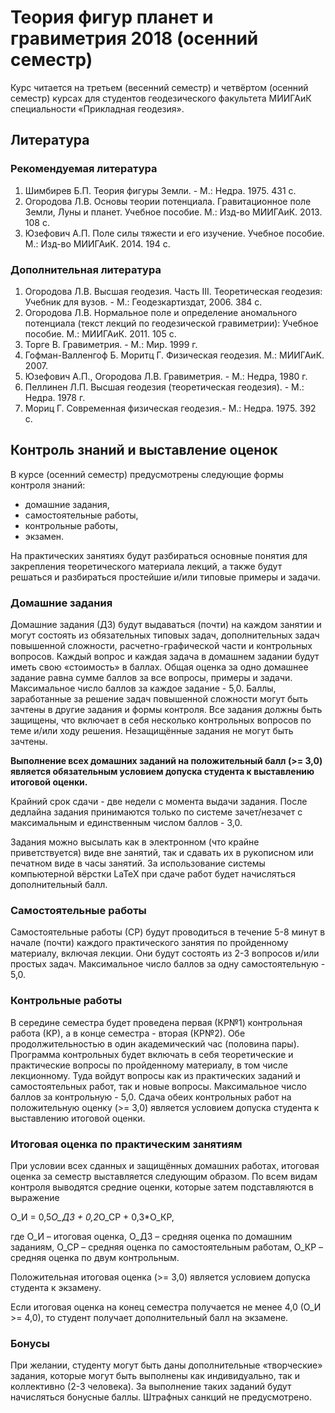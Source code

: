 # Теория фигур планет и гравиметрия 2018 (осенний семестр)

Курс читается на третьем (весенний семестр) и четвёртом (осенний семестр) курсах для студентов геодезического 
факультета МИИГАиК специальности «Прикладная геодезия».

## Литература
### Рекомендуемая литература
1. Шимбирев Б.П. Теория фигуры Земли. - М.: Недра. 1975. 431 с.
2. Огородова Л.В. Основы теории потенциала. Гравитационное поле Земли, Луны и планет. Учебное пособие. М.: Изд-во МИИГАиК. 2013. 108 с.
3. Юзефович А.П. Поле силы тяжести и его изучение. Учебное пособие. М.: Изд-во МИИГАиК. 2014. 194 с.

### Дополнительная литература
1. Огородова Л.В. Высшая геодезия. Часть III. Теоретическая геодезия: Учебник для вузов. - М.: Геодезкартиздат, 2006. 384 с.
2. Огородова Л.В. Нормальное поле и определение аномального потенциала (текст лекций по геодезической гравиметрии): Учебное пособие. М.: МИИГАиК. 2011. 105 с.
3. Торге В. Гравиметрия. - М.: Мир. 1999 г.
4. Гофман-Валленгоф Б. Моритц Г. Физическая геодезия. М.: МИИГАиК. 2007.
5. Юзефович А.П., Огородова Л.В. Гравиметрия. - М.: Недра, 1980 г.
6. Пеллинен Л.П. Высшая геодезия (теоретическая геодезия). - М.: Недра. 1978 г.
7. Мориц Г. Современная физическая геодезия.- М.: Недра. 1975. 392 с.

## Контроль знаний и выставление оценок
В курсе (осенний семестр) предусмотрены следующие формы контроля знаний: 

* домашние задания,
* самостоятельные работы,
* контрольные работы,
* экзамен.

На практических занятиях будут разбираться основные понятия для закрепления теоретического материала
лекций, а также будут решаться и разбираться простейшие и/или типовые примеры и задачи. 

### Домашние задания
Домашние задания (ДЗ) будут выдаваться (почти) на каждом занятии и могут
состоять из обязательных типовых задач, дополнительных задач повышенной сложности,
расчетно-графической части и контрольных вопросов.
Каждый вопрос и каждая задача в домашнем задании будут иметь свою «стоимость» в баллах.
Общая оценка за одно домашнее задание равна сумме баллов за все вопросы, примеры и задачи.
Максимальное число баллов за каждое задание - 5,0. 
Баллы, заработанные за решение задач повышенной сложности могут быть зачтены в другие задания и 
формы контроля. Все задания
должны быть защищены, что включает в себя несколько контрольных вопросов по теме и/или ходу решения.
Незащищённые задания не могут быть зачтены. 

**Выполнение всех домашних заданий на положительный балл (>= 3,0) является обязательным 
условием допуска студента к выставлению итоговой оценки.**

Крайний срок сдачи - две недели с момента выдачи задания. После дедлайна задания принимаются только
по системе зачет/незачет с макcимальным и единственным числом баллов - 3,0.

Задания можно высылать как в электронном (что крайне приветствуется) виде
вне занятий, так и сдавать их в рукописном или печатном виде в часы занятий. 
За использование системы компьютерной вёрстки LaTeX при сдаче работ будет
начисляться дополнительный балл.

### Самостоятельные работы
Самостоятельные работы (СР) будут проводиться в течение 5-8 минут в начале (почти) каждого
практического занятия по пройденному материалу, включая лекции. Они будут состоять из 2-3 вопросов
и/или простых задач. Максимальное число баллов за одну самостоятельную - 5,0. 

### Контрольные работы
В середине семестра будет проведена первая (КР№1) контрольная работа (КР), а в конце семестра - вторая (КР№2). 
Обе продолжительностью в один академический час (половина пары). Программа
контрольных будет включать в себя теоретические и практические вопросы по пройденному материалу, в
том числе лекционному. Туда войдут вопросы как из практических заданий и самостоятельных работ, так и
новые вопросы. Максимальное число баллов за контрольную - 5,0. Сдача обеих контрольных работ на
положительную оценку (>= 3,0) является условием допуска студента к выставлению итоговой оценки.

### Итоговая оценка по практическим занятиям
При условии всех сданных и защищённых домашних работах, итоговая оценка за семестр 
выставляется следующим образом. По всем видам контроля выводятся средние оценки, 
которые затем подставляются в выражение

О_И = 0,5*О_ДЗ + 0,2*О_СР + 0,3*О_КР,

где О_И – итоговая оценка, О_ДЗ – средняя оценка по домашним заданиям, О_СР – средняя оценка по
самостоятельным работам, О_КР – средняя оценка по двум контрольным.

Положительная итоговая оценка (>= 3,0) является условием допуска студента к экзамену.

Если итоговая оценка на конец семестра получается не менее 4,0 (О_И >= 4,0), то студент
получает дополнительный балл на экзамене.

### Бонусы

При желании, студенту могут быть даны дополнительные «творческие» задания, которые могут быть
выполнены как индивидуально, так и коллективно (2-3 человека). За выполнение таких заданий будут
начисляться бонусные баллы. Штрафных санкций не предусмотрено.
